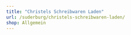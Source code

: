 ```yaml
---
title: "Christels Schreibwaren Laden"
url: /suderburg/christels-schreibwaren-laden/
shop: Allgemein
---
```


